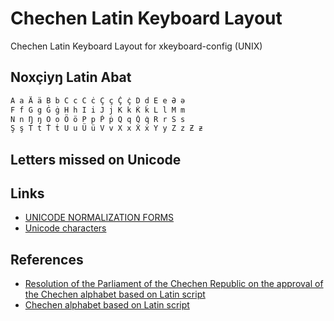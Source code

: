 # Chechen Latin Keyboard Layout

Chechen Latin Keyboard Layout for xkeyboard-config (UNIX)


## Noxçiyŋ Latin Abat
```markdown
A a Ä ä B b C c Ċ ċ Ç ç Ç̇ ç̇ D d E e Ə ə
F f G g Ġ ġ H h I i J j K k K̇ k̇ L l M m
N n Ŋ ŋ O o Ö ö P p Ṗ ṗ Q q Q̇ q̇ R r S s
Ş ş T t Ṫ ṫ U u Ü ü V v X x Ẋ ẋ Y y Z z Ƶ ƶ
```


## Letters missed on Unicode


## Links
- [UNICODE NORMALIZATION FORMS](https://unicode.org/reports/tr15/)
- [Unicode characters](https://www.compart.com/en/unicode/)


## References
- [Resolution of the Parliament of the Chechen Republic on the approval of the Chechen alphabet based on Latin script](https://archive.org/details/ChR-alphabet-1992)
- [Chechen alphabet based on Latin script](https://vk.com/noxmott?w=wall-69239228_12459)
